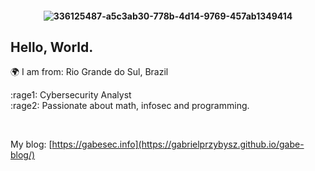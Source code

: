 <h4 align="center">
 

![336125487-a5c3ab30-778b-4d14-9769-457ab1349414](https://github.com/GabrielPrzybysz/GabrielPrzybysz/assets/45472156/622a9319-4f41-4ac0-8cee-2141be5db37c)




## Hello, World. 

 🌍 I am from: Rio Grande do Sul, Brazil
 
:rage1: Cybersecurity Analyst <br> :rage2: Passionate about math, infosec and programming. 
 
 <br>
 
 My blog: [https://gabesec.info](https://gabrielprzybysz.github.io/gabe-blog/)
